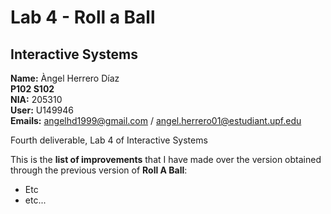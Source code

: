 # Lab 4 - Roll a Ball<br />
## Interactive Systems<br />
**Name:** Àngel Herrero Díaz <br />
**P102 S102**<br />
**NIA:** 205310<br />
**User:** U149946<br />
**Emails:** angelhd1999@gmail.com / angel.herrero01@estudiant.upf.edu<br />

Fourth deliverable, Lab 4 of Interactive Systems<br />

This is the **list of improvements** that I have made over the version obtained through the previous version of **Roll A Ball**:<br />
- Etc
 - etc...
